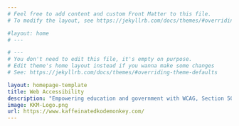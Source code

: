 ```yaml
---
# Feel free to add content and custom Front Matter to this file.
# To modify the layout, see https://jekyllrb.com/docs/themes/#overriding-theme-defaults

#layout: home
# ---

# ---
# You don't need to edit this file, it's empty on purpose.
# Edit theme's home layout instead if you wanna make some changes
# See: https://jekyllrb.com/docs/themes/#overriding-theme-defaults

layout: homepage-template
title: Web Accessibility
description: "Empowering education and government with WCAG, Section 508, and ADA-compliant web accessibility solutions.  Our Accessibility Audit. with a focus on Digital Accessibility we offer the following services: Accessibility Audit, Accessibility Monitoring, and Accessibility Web Design ensuring an inclusive digital experience."
image: KKM-Logo.png
url: https://www.kaffeinatedkodemonkey.com/
---
```

